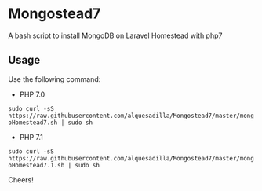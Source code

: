# Mongostead7
A bash script to install MongoDB on Laravel Homestead with php7
## Usage
Use the following command:

* PHP 7.0

`sudo curl -sS https://raw.githubusercontent.com/alquesadilla/Mongostead7/master/mongoHomestead7.sh | sudo sh`

* PHP 7.1

`sudo curl -sS https://raw.githubusercontent.com/alquesadilla/Mongostead7/master/mongoHomestead7.1.sh | sudo sh`

Cheers!
